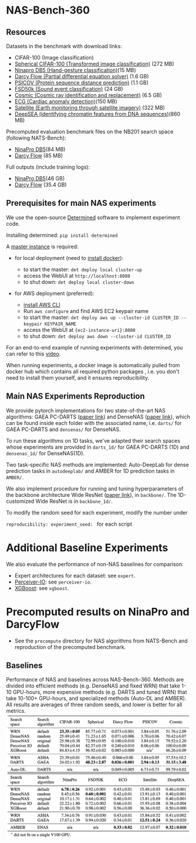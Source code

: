 # NAS-Bench-360

## Resources 
<!--Homepage / dataset downloads: [here](https://rtu715.github.io/NAS-Bench-360/)-->

Datasets in the benchmark with download links:
- CIFAR-100 (Image classification)
- [Spherical CIFAR-100 (Transformed image classification)](https://pde-xd.s3.amazonaws.com/spherical/s2_cifar100.gz) (272 MB)
- [Ninapro DB5 (Hand-gesture classification)](https://pde-xd.s3.amazonaws.com/ninapro/ninapro_train.npy)(15 MB)
- [Darcy Flow (Partial differential equation solver)](https://pde-xd.s3.amazonaws.com/piececonst_r421_N1024_smooth1.mat) (1.6 GB) 
- [PSICOV (Protein sequence distance prediction)](https://pde-xd.s3.amazonaws.com/protein.zip) (1.1 GB)
- [FSD50k (Sound event classification)](https://pde-xd.s3.amazonaws.com/audio/audio.zip) (24 GB)
- [Cosmic (Cosmic ray identification and replacement)](https://pde-xd.s3.amazonaws.com/cosmic/deepCR.ACS-WFC.train.tar) (6.5 GB)
- [ECG (Cardiac anomaly detection)](https://pde-xd.s3.amazonaws.com/ECG/challenge2017.pkl)(150 MB)
- [Satellite (Earth monitoring through satellite imagery)](https://pde-xd.s3.amazonaws.com/satellite/satellite_train.npy) (322 MB)
- [DeepSEA (identifying chromatin features from DNA sequences)](https://pde-xd.s3.amazonaws.com/deepsea/deepsea_filtered.npz)(860 MB)

Precomputed evaluation benchmark files on the NB201 search space (following NATS-Bench):
- [NinaPro DB5](https://pde-xd.s3.amazonaws.com/NATS-tss-v1_0-daa55.pickle.pbz2)(84 MB)
- [Darcy Flow](https://pde-xd.s3.amazonaws.com/NATS-tss-v1_0-48858.pickle.pbz2) (85 MB)

Full outputs (include training logs):
- [NinaPro DB5](https://pde-xd.s3.amazonaws.com/ninapro_precompute.zip)(46 GB)
- [Darcy Flow](https://pde-xd.s3.amazonaws.com/darcyflow_precompute.zip) (35.4 GB)

## Prerequisites for main NAS experiments
We use the open-source [Determined](https://docs.determined.ai/latest/how-to/installation/aws.html?highlight=det%20deploy) 
software to implement experiment code. 

Installing determined: `pip install determined`

A [master instance](https://docs.determined.ai/latest/how-to/installation/deploy.html) is required:
- for local deployment (need to [install docker](https://docs.determined.ai/latest/how-to/installation/requirements.html#install-docker)):
  - to start the master: `det deploy local cluster-up`
  - access the WebUI at `http://localhost:8080`
  - to shut down: `det deploy local cluster-down`
    
- for AWS deployment (preferred):
  - [install AWS CLI](https://docs.aws.amazon.com/cli/latest/userguide/cli-chap-install.html)
  - Run `aws configure` and find AWS EC2 keypair name
  - to start the master: `det deploy aws up --cluster-id CLUSTER_ID --keypair KEYPAIR_NAME`
  - access the WebUI at `{ec2-instance-uri}:8080`
  - to shut down: `det deploy aws down --cluster-id CLUSTER_ID`
    
For an end-to-end example of running experiments with determined, you can refer to this [video](https://www.youtube.com/watch?v=htObOwwnhQk&t=394s).

When running experiments, a docker image is automatically pulled from docker hub which contains all required python packages
, i.e. you don't need to install them yourself, and it ensures reproducibility. 

## Main NAS Experiments Reproduction
We provide pytorch implementations for two state-of-the-art NAS algorithms: GAEA PC-DARTS ([paper link](https://arxiv.org/pdf/2004.07802.pdf))
and DenseNAS ([paper link](https://arxiv.org/abs/1906.09607)), 
which can be found inside each folder with the associated name, i.e. `darts/` for GAEA PC-DARTS 
and `densenas/` for DenseNAS.

To run these algorithms on 1D tasks, we've adapted their search spaces whose experiments are provided in `darts_1d/` for GAEA PC-DARTS (1D) and `densenas_1d/` for DenseNAS(1D). 

Two task-specific NAS methods are implemented: Auto-DeepLab for dense prediction tasks in `autodeeplab/` and AMBER for 1D prediction tasks in `AMBER/`.

We also implement procedure for running and tuning hyperparameters of the backbone architecture Wide ResNet ([paper link](http://arxiv.org/abs/1605.07146)), in `backbone/`. The 1D-customized Wide ResNet is in `backbone_1d/`.

To modify the random seed for each experiment, modify the number under 

`reproducibility: experiment_seed: ` for each script

# Additional Baseline Experiments
We also evaluate the performance of non-NAS baselines for comparison:
- Expert architectures for each dataset: see `expert`.
- [Perceiver-IO](https://arxiv.org/abs/2107.14795): see `perceiver-io`.
- [XGBoost](https://arxiv.org/abs/1603.02754?context=cs#): see `xgboost`.

# Precomputed results on NinaPro and DarcyFlow
- See the `precompute` directory for NAS algorithms from NATS-Bench and reproduction of the precomputed benchmark. 


## Baselines
Performance of NAS and baselines across NAS-Bench-360. Methods are divided into efficient methods (e.g. DenseNAS and fixed WRN) that take 1-10 GPU-hours, more expensive methods (e.g. DARTS and tuned WRN) that take 10-100+ GPU-hours, and specialized methods (Auto-DL and AMBER). All results are averages of three random seeds, and lower is better for all metrics.
![alt text](https://github.com/rtu715/NAS-Bench-360/blob/main/images/baselines.png)









